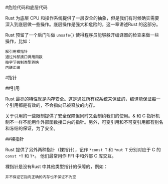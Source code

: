 #危险代码和底层代码

Rust 为底层 CPU 和操作系统提供了一层安全的抽象，但是我们有时候确实需要深入到底层做一些操作。底层操作是强大和危险的，这一章讲述Rust 的这部分。

Rust 预留了一个后门叫做 `unsafe{}` 使得程序员能够躲开编译器的检查来做一些操作，比如：

    解引用裸指针
    通过外部接口调用函数
    按字节强制类型转换
    内联汇编

#指针

##引用

Rust 最亮的特性就是内存安全。这是通过所有权系统来保证的，编译能保证每一个引用都是有效的，不会指向已被释放的内存。

关于引用的一些限制提供了安全保障但同时又会制约我们的使用。& 和 C 指针机制不一样不能用作外部函数接口内的指针。另外，可变引用和不可变引用都有别名和冻结的保证，为了安全。

##裸指针

Rust 提供了另外两种指针（裸指针），记作 `*const T` 和 `*mut T` 分别对应于 C 的 `const *T` 和 `T*`。
他们最常用作 FFI 中和外部 C 库交互。

裸指针是没有Rust 中其他类型指针的保障的，例如：

    并不保证它指向正确的内存也不保证不为空
